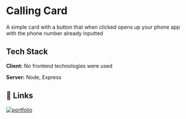 # Calling Card

A simple card with a button that when clicked opens up your phone app with the phone number already inputted


## Tech Stack

**Client:** No frontend technologies were used

**Server:** Node, Express


## 🔗 Links
[![portfolio](https://img.shields.io/badge/my_portfolio-000?style=for-the-badge&logo=ko-fi&logoColor=white)](https://annibrownson.netlify.app/)

